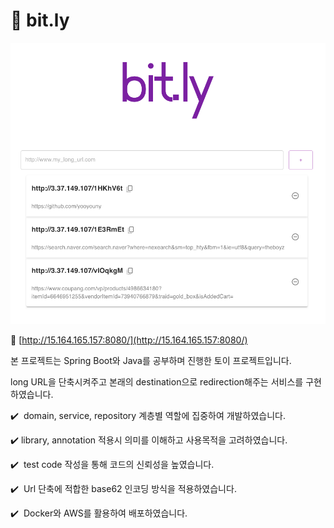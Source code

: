 # 💜 bit.ly

![img.png](img.png)

🔗 [http://15.164.165.157:8080/](http://15.164.165.157:8080/)

본 프로젝트는 Spring Boot와 Java를 공부하며 진행한 토이 프로젝트입니다. 

long URL을 단축시켜주고 본래의 destination으로 redirection해주는 서비스를 구현하였습니다.

✔️  domain, service, repository 계층별 역할에 집중하여 개발하였습니다.

✔️  library, annotation 적용시 의미를 이해하고 사용목적을 고려하였습니다.

✔️  test code 작성을 통해 코드의 신뢰성을 높였습니다.

✔️  Url 단축에 적합한 base62 인코딩 방식을 적용하였습니다.

✔️  Docker와 AWS를 활용하여 배포하였습니다.
